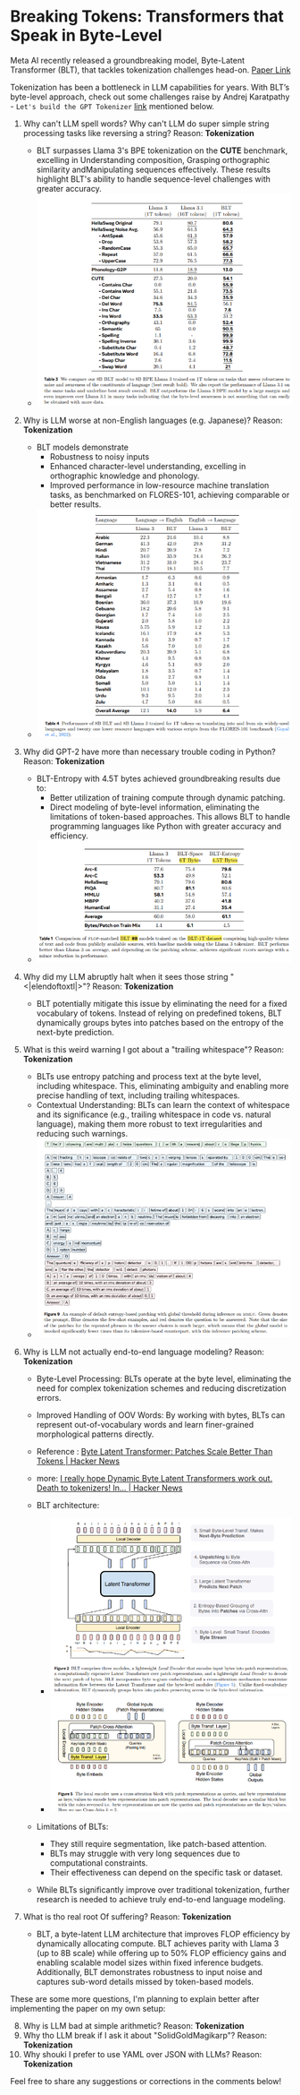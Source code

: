 
<!-- # Byte-Level Transformers: A Solution to Tokenization Challenges -->

# Breaking Tokens: Transformers that Speak in Byte-Level

Meta AI recently released a groundbreaking model, Byte-Latent Transformer (BLT), that tackles tokenization challenges head-on. 
[Paper Link](https://ai.meta.com/research/publications/byte-latent-transformer-patches-scale-better-than-tokens)

Tokenization has been a bottleneck in LLM capabilities for years. With BLT’s byte-level approach, check out some challenges raise by Andrej Karatpathy - `Let's build the GPT Tokenizer` [link](https://www.youtube.com/watch?v=zduSFxRajkE&t=910s) mentioned below.

1. Why can't LLM spell words? Why can't LLM do super simple string processing tasks like reversing a string? Reason: **Tokenization**
   - BLT surpasses Llama 3's BPE tokenization on the **CUTE** benchmark, excelling in Understanding composition,  Grasping orthographic similarity andManipulating sequences effectively. These results highlight BLT's ability to handle sequence-level challenges with greater accuracy.
   - ![alt text](image-2.png)


2. Why is LLM worse at non-English languages (e.g. Japanese)? Reason: **Tokenization** 
   - BLT models  demonstrate    
     - Robustness to noisy inputs
     - Enhanced character-level understanding, excelling in orthographic knowledge and phonology.
     - Improved performance in low-resource machine translation tasks, as benchmarked on FLORES-101, achieving comparable or better results.
   - ![alt text](image-1.png)

3. Why did GPT-2 have more than necessary trouble coding in Python? Reason: **Tokenization**
   - BLT-Entropy with 4.5T bytes achieved groundbreaking results due to:
     - Better utilization of training compute through dynamic patching.
     - Direct modeling of byte-level information, eliminating the limitations of token-based approaches.
    This allows BLT to handle programming languages like Python with greater accuracy and efficiency.
    - ![alt text](image-3.png)
  
4. Why did my LLM abruptly halt when it sees those string "<|elendoftoxtl|>"? Reason: **Tokenization**
   - BLT potentially mitigate this issue by eliminating the need for a fixed vocabulary of tokens. Instead of relying on predefined tokens, BLT dynamically groups bytes into patches based on the entropy of the next-byte prediction.

5. What is this weird warning I got about a "trailing whitespace"? Reason: **Tokenization**
   - BLTs use entropy patching and process text at the byte level, including whitespace. This, eliminating ambiguity and enabling more precise handling of text, including trailing whitespaces.
   - Contextual Understanding: BLTs can learn the context of whitespace and its significance (e.g., trailing whitespace in code vs. natural language), making them more robust to text irregularities and reducing such warnings.
   - ![alt text](image-5.png)

6. Why is LLM not actually end-to-end language modeling? Reason: **Tokenization**
   - Byte-Level Processing: BLTs operate at the byte level, eliminating the need for complex tokenization schemes and reducing discretization errors.
   - Improved Handling of OOV Words: By working with bytes, BLTs can represent out-of-vocabulary words and learn finer-grained morphological patterns directly.
	- Reference : [Byte Latent Transformer: Patches Scale Better Than Tokens | Hacker News](https://news.ycombinator.com/item?id=42415122) 
	- more: [I really hope Dynamic Byte Latent Transformers work out. Death to tokenizers! In... | Hacker News](https://news.ycombinator.com/item?id=42413430)

   - BLT architecture:
     - ![alt text](image-6.png)
     - ![alt text](image-4.png)
   - Limitations of BLTs:
     - They still require segmentation, like patch-based attention.
     - BLTs may struggle with very long sequences due to computational constraints.
     - Their effectiveness can depend on the specific task or dataset.
   - While BLTs significantly improve over traditional tokenization, further research is needed to achieve truly end-to-end language modeling.

7. What is tho real root Of suffering? Reason: **Tokenization**   
   - BLT, a byte-latent LLM architecture that improves FLOP efficiency by dynamically allocating compute. BLT achieves parity with Llama 3 (up to 8B scale) while offering up to 50% FLOP efficiency gains and enabling scalable model sizes within fixed inference budgets. Additionally, BLT demonstrates robustness to input noise and captures sub-word details missed by token-based models.


These are some more questions, I'm planning to explain better after implementing the paper on my own setup:

8. Why is LLM bad at simple arithmetic? Reason: **Tokenization**
9. Why tho LLM break if I ask it about "SolidGoldMagikarp"? Reason: **Tokenization**
10. Why shouki I prefer to use YAML over JSON with LLMs? Reason: **Tokenization**

Feel free to share any suggestions or corrections in the comments below!